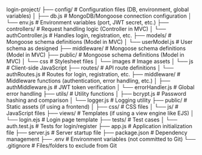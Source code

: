 login-project/
├── config/                     # Configuration files (DB, environment, global variables)
│   ├── db.js                   # MongoDB/Mongoose connection configuration
│   └── env.js                  # Environment variables (port, JWT secret, etc.)
├── controllers/                # Request handling logic (Controller in MVC)
│   └── authController.js       # Handles login, registration, etc.
├── models/                     # Mongoose schema definitions (Model in MVC)
│   └── userModel.js            # User schema as designed
├── middleware/                 # Mongoose schema definitions (Model in MVC)
├── public/                     # Mongoose schema definitions (Model in MVC)
│   └── css                     # Stylesheet files
│   └── images                  # Image assets
│   └── js                      # Client-side JavaScript
├── routes/                     # API route definitions
│   └── authRoutes.js           # Routes for login, registration, etc.
├── middleware/                 # Middleware functions (authentication, error handling, etc.)
│   ├── authMiddleware.js       # JWT token verification
│   └── errorHandler.js         # Global error handling
├── utils/                      # Utility functions
│   ├── bcrypt.js               # Password hashing and comparison
│   └── logger.js               # Logging utility
├── public/                     # Static assets (if using a frontend)
│   ├── css/                    # CSS files
│   └── js/                     # JavaScript files
├── views/                      # Templates (if using a view engine like EJS)
│   └── login.ejs               # Login page template
├── tests/                      # Test cases
│   └── auth.test.js            # Tests for login/register
├── app.js                      # Application initialization file
├── server.js                   # Server startup file
├── package.json                # Dependency management
├── .env                        # Environment variables (not committed to Git)
└── .gitignore                  # Files/folders to exclude from Git